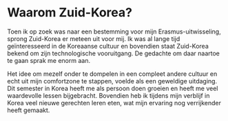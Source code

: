 # Waarom Zuid-Korea?

Toen ik op zoek was naar een bestemming voor mijn Erasmus-uitwisseling, sprong Zuid-Korea er meteen uit voor mij. Ik was al lange tijd geïnteresseerd in de Koreaanse cultuur en bovendien staat Zuid-Korea bekend om zijn technologische vooruitgang. De gedachte om daar naartoe te gaan sprak me enorm aan.

Het idee om mezelf onder te dompelen in een compleet andere cultuur en echt uit mijn comfortzone te stappen, voelde als een geweldige uitdaging. Dit semester in Korea heeft me als persoon doen groeien en heeft me veel waardevolle lessen bijgebracht. Bovendien heb ik tijdens mijn verblijf in Korea veel nieuwe gerechten leren eten, wat mijn ervaring nog verrijkender heeft gemaakt.

